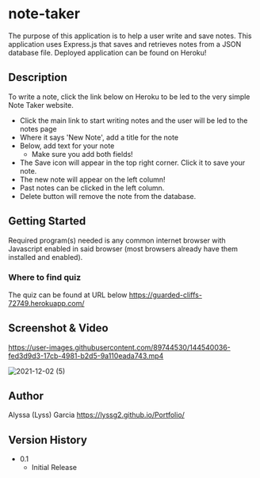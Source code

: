 # note-taker

The purpose of this application is to help a user write and save notes. This application uses Express.js that saves and retrieves notes from a JSON database file. Deployed application can be found on Heroku!

## Description

To write a note, click the link below on Heroku to be led to the very simple Note Taker website. 
- Click the main link to start writing notes and the user will be led to the notes page
- Where it says 'New Note', add a title for the note
- Below, add text for your note
  - Make sure you add both fields!
- The Save icon will appear in the top right corner. Click it to save your note.
- The new note will appear on the left column! 
- Past notes can be clicked in the left column.
- Delete button will remove the note from the database.


## Getting Started

Required program(s) needed is any common internet browser with Javascript enabled in said browser (most browsers already have them installed and enabled). 

### Where to find quiz

The quiz can be found at URL below
https://guarded-cliffs-72749.herokuapp.com/

## Screenshot & Video


https://user-images.githubusercontent.com/89744530/144540036-fed3d9d3-17cb-4981-b2d5-9a110eada743.mp4

![2021-12-02 (5)](https://user-images.githubusercontent.com/89744530/144540049-f6306775-ff58-40ef-a961-d1afa08937c1.png)


## Author

Alyssa (Lyss) Garcia
https://lyssg2.github.io/Portfolio/ 

## Version History
* 0.1
    * Initial Release
